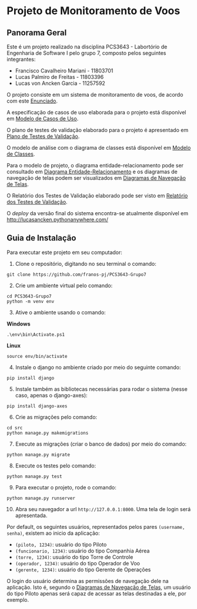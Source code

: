 # Projeto de Monitoramento de Voos

## Panorama Geral

Este é um projeto realizado na disciplina PCS3643 - Labortório de Engenharia de Software I pelo grupo 7, composto pelos seguintes integrantes:

* Francisco Cavalheiro Mariani - 11803701
* Lucas Palmiro de Freitas - 11803396
* Lucas von Ancken Garcia - 11257592

O projeto consiste em um sistema de monitoramento de voos, de acordo com este [Enunciado](./docs/enunciado.pdf).

A especificação de casos de uso elaborada para o projeto está disponível em [Modelo de Casos de Uso](./docs/modelo_de_casos_de_uso.md).

O plano de testes de validação elaborado para o projeto é apresentado em [Plano de Testes de Validação](./docs/plano_testes_validacao.md).

O modelo de análise com o diagrama de classes está disponível em [Modelo de Classes](./docs/modelo_de_classes.md).

Para o modelo de projeto, o diagrama entidade-relacionamento pode ser consultado em [Diagrama Entidade-Relacionamento](./docs/images/der.png) e os diagramas de navegação de telas podem ser visualizados em [Diagramas de Navegação de Telas](./docs/navegacao_telas.md).

O Relatório dos Testes de Validação elaborado pode ser visto em [Relatório dos Testes de Validação](./docs/relatorio_testes_validacao.pdf).

O *deploy* da versão final do sistema encontra-se atualmente disponível em http://lucasancken.pythonanywhere.com/

## Guia de Instalação

Para executar este projeto em seu computador:

1. Clone o repositório, digitando no seu terminal o comando:
``` 
git clone https://github.com/franos-pj/PCS3643-Grupo7
```

2. Crie um ambiente virtual pelo comando: 
```
cd PCS3643-Grupo7
python -m venv env
```

3. Ative o ambiente usando o comando: 

**Windows**
```
.\env\bin\Activate.ps1
```

**Linux**
```
source env/bin/activate
```


4. Instale o django no ambiente criado por meio do seguinte comando:
```
pip install django
```

5. Instale também as bibliotecas necessárias para rodar o sistema (nesse caso, apenas o django-axes):
```
pip install django-axes
```

6. Crie as migrações pelo comando:
```
cd src
python manage.py makemigrations
```

7. Execute as migrações (criar o banco de dados) por meio do comando:
```
python manage.py migrate
```

8. Execute os testes pelo comando:
```
python manage.py test
```

9. Para executar o projeto, rode o comando:
```
python manage.py runserver
```

10. Abra seu navegador a url `http://127.0.0.1:8000`. Uma tela de login será apresentada.

Por default, os seguintes usuários, representados pelos pares `(username, senha)`, existem ao inicio da aplicação:

- `(piloto, 1234)`: usuário do tipo Piloto
- `(funcionario, 1234)`: usuário do tipo Companhia Aérea
- `(torre, 1234)`: usuário do tipo Torre de Controle
- `(operador, 1234)`: usuário do tipo Operador de Voo
- `(gerente, 1234)`: usuário do tipo Gerente de Operações

O login do usuário determina as permissões de navegação dele na aplicação. Isto é, segundo o [Diagramas de Navegação de Telas](./docs/navegacao_telas.md), um usuário do tipo Piloto apenas será capaz de acessar as telas destinadas a ele, por exemplo.
